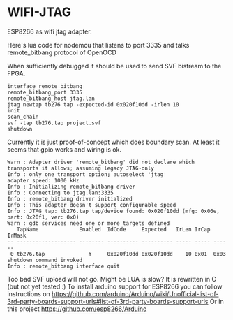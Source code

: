 # WIFI-JTAG

ESP8266 as wifi jtag adapter.

Here's lua code for nodemcu that listens to port 3335 
and talks remote_bitbang protocol of OpenOCD

When sufficiently debugged it 
should be used to send SVF bistream to the FPGA.

    interface remote_bitbang
    remote_bitbang_port 3335
    remote_bitbang_host jtag.lan
    jtag newtap tb276 tap -expected-id 0x020f10dd -irlen 10
    init
    scan_chain
    svf -tap tb276.tap project.svf
    shutdown

Currently it is just proof-of-concept which does boundary 
scan. At least it seems that gpio works and wiring is ok.

    Warn : Adapter driver 'remote_bitbang' did not declare which transports it allows; assuming legacy JTAG-only
    Info : only one transport option; autoselect 'jtag'
    adapter speed: 1000 kHz
    Info : Initializing remote_bitbang driver
    Info : Connecting to jtag.lan:3335
    Info : remote_bitbang driver initialized
    Info : This adapter doesn't support configurable speed
    Info : JTAG tap: tb276.tap tap/device found: 0x020f10dd (mfg: 0x06e, part: 0x20f1, ver: 0x0)
    Warn : gdb services need one or more targets defined
       TapName             Enabled  IdCode     Expected   IrLen IrCap IrMask
    -- ------------------- -------- ---------- ---------- ----- ----- ------
     0 tb276.tap              Y     0x020f10dd 0x020f10dd    10 0x01  0x03
    shutdown command invoked
    Info : remote_bitbang interface quit

Too bad SVF upload will not go.
Might be LUA is slow? 
It is rewritten in C (but not yet tested :)
To install arduino support for ESP8266 you can follow instructions on
https://github.com/arduino/Arduino/wiki/Unofficial-list-of-3rd-party-boards-support-urls#list-of-3rd-party-boards-support-urls
Or in this project
https://github.com/esp8266/Arduino
